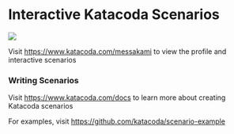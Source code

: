 # Interactive Katacoda Scenarios

[![](http://shields.katacoda.com/katacoda/messakami/count.svg)](https://www.katacoda.com/messakami "Get your profile on Katacoda.com")

Visit https://www.katacoda.com/messakami to view the profile and interactive scenarios

### Writing Scenarios
Visit https://www.katacoda.com/docs to learn more about creating Katacoda scenarios

For examples, visit https://github.com/katacoda/scenario-example
